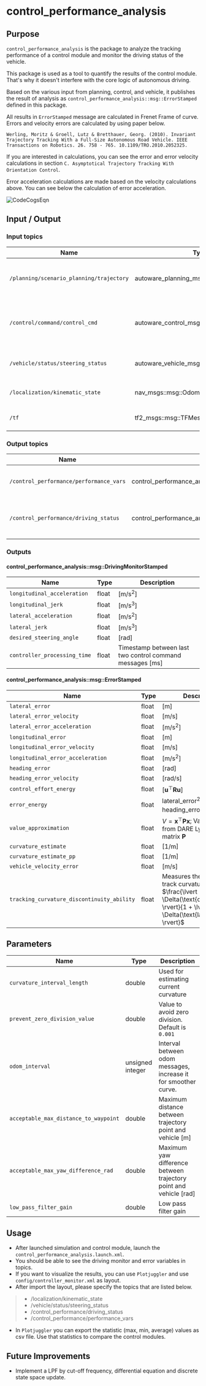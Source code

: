 # control_performance_analysis

## Purpose

`control_performance_analysis` is the package to analyze the tracking performance of a control module and monitor the driving status of the vehicle.

This package is used as a tool to quantify the results of the control module.
That's why it doesn't interfere with the core logic of autonomous driving.

Based on the various input from planning, control, and vehicle, it publishes the result of analysis as `control_performance_analysis::msg::ErrorStamped` defined in this package.

All results in `ErrorStamped` message are calculated in Frenet Frame of curve. Errors and velocity errors are calculated by using paper below.

<!-- cspell: ignore Werling Moritz Groell Lutz Bretthauer Georg -->

`Werling, Moritz & Groell, Lutz & Bretthauer, Georg. (2010). Invariant Trajectory Tracking With a Full-Size Autonomous Road Vehicle. IEEE Transactions on Robotics. 26. 758 - 765. 10.1109/TRO.2010.2052325.`

If you are interested in calculations, you can see the error and error velocity calculations in section `C. Asymptotical Trajectory Tracking With Orientation Control`.

Error acceleration calculations are made based on the velocity calculations above. You can see below the calculation of error acceleration.

![CodeCogsEqn](https://user-images.githubusercontent.com/45468306/169027099-ef15b306-2868-4084-a350-0e2b652c310f.png)

## Input / Output

### Input topics

| Name                                     | Type                                       | Description                                 |
| ---------------------------------------- | ------------------------------------------ | ------------------------------------------- |
| `/planning/scenario_planning/trajectory` | autoware_planning_msgs::msg::Trajectory    | Output trajectory from planning module.     |
| `/control/command/control_cmd`           | autoware_control_msgs::msg::Control        | Output control command from control module. |
| `/vehicle/status/steering_status`        | autoware_vehicle_msgs::msg::SteeringReport | Steering information from vehicle.          |
| `/localization/kinematic_state`          | nav_msgs::msg::Odometry                    | Use twist from odometry.                    |
| `/tf`                                    | tf2_msgs::msg::TFMessage                   | Extract ego pose from tf.                   |

### Output topics

| Name                                    | Type                                                     | Description                                         |
| --------------------------------------- | -------------------------------------------------------- | --------------------------------------------------- |
| `/control_performance/performance_vars` | control_performance_analysis::msg::ErrorStamped          | The result of the performance analysis.             |
| `/control_performance/driving_status`   | control_performance_analysis::msg::DrivingMonitorStamped | Driving status (acceleration, jerk etc.) monitoring |

### Outputs

#### control_performance_analysis::msg::DrivingMonitorStamped

| Name                         | Type  | Description                                              |
| ---------------------------- | ----- | -------------------------------------------------------- |
| `longitudinal_acceleration`  | float | $[ \mathrm{m/s^2} ]$                          |
| `longitudinal_jerk`          | float | $[ \mathrm{m/s^3} ]$                          |
| `lateral_acceleration`       | float | $[ \mathrm{m/s^2} ]$                          |
| `lateral_jerk`               | float | $[ \mathrm{m/s^3} ]$                          |
| `desired_steering_angle`     | float | $[ \mathrm{rad} ]$                            |
| `controller_processing_time` | float | Timestamp between last two control command messages $[ \mathrm{ms} ]$ |

#### control_performance_analysis::msg::ErrorStamped

| Name                                       | Type  | Description                                                                                                                                     |
| ------------------------------------------ | ----- |-------------------------------------------------------------------------------------------------------------------------------------------------|
| `lateral_error`                            | float | $[ \mathrm{m} ]$                                                                                                                                |
| `lateral_error_velocity`                   | float | $[ \mathrm{m/s} ]$                                                                                                                              |
| `lateral_error_acceleration`               | float | $[ \mathrm{m/s^2} ]$                                                                                                                            |
| `longitudinal_error`                       | float | $[ \mathrm{m} ]$                                                                                                                                |
| `longitudinal_error_velocity`              | float | $[ \mathrm{m/s} ]$                                                                                                                              |
| `longitudinal_error_acceleration`          | float | $[ \mathrm{m/s^2} ]$                                                                                                                            |
| `heading_error`                            | float | $[ \mathrm{rad} ]$                                                                                                                              |
| `heading_error_velocity`                   | float | $[ \mathrm{rad/s} ]$                                                                                                                            |
| `control_effort_energy`                    | float | $[ \mathbf{u}^\top \mathbf{R} \mathbf{u} ]$                                                                                                     |
| `error_energy`                             | float | $\text{lateral\_error}^2 + \text{heading\_error}^2$                                                                                               |
| `value_approximation`                      | float | $V = \mathbf{x}^\top \mathbf{P} \mathbf{x}$; Value function from DARE Lyapunov matrix $\mathbf{P}$                                              |
| `curvature_estimate`                       | float | $[ \mathrm{1/m} ]$                                                                                                                              |
| `curvature_estimate_pp`                    | float | $[ \mathrm{1/m} ]$                                                                                                                              |
| `vehicle_velocity_error`                   | float | $[ \mathrm{m/s} ]$                                                                                                                              |
| `tracking_curvature_discontinuity_ability` | float | Measures the ability to track curvature changes $\frac{\lvert \Delta(\text{curvature}) \rvert}{1 + \lvert \Delta(\text{lateral\_error}) \rvert}$ |

## Parameters

| Name                                  | Type             | Description                                                       |
| ------------------------------------- | ---------------- | ----------------------------------------------------------------- |
| `curvature_interval_length`           | double           | Used for estimating current curvature                             |
| `prevent_zero_division_value`         | double           | Value to avoid zero division. Default is `0.001`                  |
| `odom_interval`                       | unsigned integer | Interval between odom messages, increase it for smoother curve.   |
| `acceptable_max_distance_to_waypoint` | double           | Maximum distance between trajectory point and vehicle [m]         |
| `acceptable_max_yaw_difference_rad`   | double           | Maximum yaw difference between trajectory point and vehicle [rad] |
| `low_pass_filter_gain`                | double           | Low pass filter gain                                              |

## Usage

- After launched simulation and control module, launch the `control_performance_analysis.launch.xml`.
- You should be able to see the driving monitor and error variables in topics.
- If you want to visualize the results, you can use `Plotjuggler` and use `config/controller_monitor.xml` as layout.
- After import the layout, please specify the topics that are listed below.

> - /localization/kinematic_state
> - /vehicle/status/steering_status
> - /control_performance/driving_status
> - /control_performance/performance_vars

- In `Plotjuggler` you can export the statistic (max, min, average) values as csv file. Use that statistics to compare the control modules.

## Future Improvements

- Implement a LPF by cut-off frequency, differential equation and discrete state space update.
